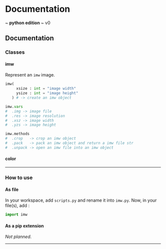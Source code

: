 # Documentation
~ **python edition** ~ v0

## Documentation

### Classes

#### imw

Represent an `imw` image.
```python
imw(
     xsize : int = "image width"
     ysize : int = "image height"
   ) # -> create an imw object

imw.vars
#  .img -> image file
#  .res -> image resolution
#  .xsz -> image width
#  .yzs -> image height

imw.methods
#  .crop   -> crop an imw object
#  .pack   -> pack an imw object and return a imw file str
#  .unpack -> open an imw file into an imw object

```

#### color

----
### How to use

#### As file

In your workspace, add `scripts.py` and rename it into `imw.py`.
Now, in your file(s), add :
```python
import imw
```

#### As a pip extension

*Not planned*.

----
